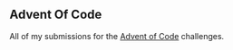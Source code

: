 ## Advent Of Code 
All of my submissions for the [Advent of Code](https://adventofcode.com) challenges.
